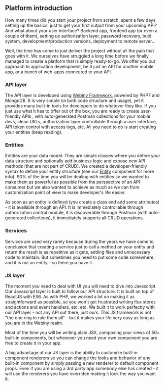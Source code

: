 ## Platform introduction

How many times did you start your project from scratch, spent a few days setting up the basics, just to get your first output from your upcoming API? And what about your user interface? Backend app, frontend app \(or even a couple of them\), setting up authorization layer, password recovery, buid system, development\/production versions, deployment to remote server...

Well, the time has come to just deliver the project without all the pain that goes with it. We ourselves have struggled a long time before we finally managed to create a platform that is simply ready-to-go. We offer you our approach to application development, be it just an API for another mobile app, or a bunch of web-apps connected to your API.

### API layer

The API layer is developed using [Webiny Framework](https://github.com/Webiny/Framework), powered by PHP7 and MongoDB. It is very simple \(in both code structure and usage\), yet it provides many built-in tools for developers to do whatever they like. If you just use what it has to offer out of the box, you are ready to create user-friendly APIs , with auto-generated Postman collections for your mobile devs, clean URLs, authorization layer controllable through a user interface, API token control with access logs, etc. All you need to do is start creating your entities \(keep reading\).

### Entities

Entities are your data model. They are simple classes where you define your data structure and optionally add business logic and expose new API methods \(that are not part of CRUD\). We created a developer-friendly syntax to define your entity structure \(see our [Entity](http://github.com/Webiny/Entity) component for more info\). 90% of the time you will be dealing with entities so we wanted to make them as powerful as possible from the perspective of an API consumer but we also wanted to achieve as much as we can from customization point of view to make developer's life easier.

As soon as an entity is defined \(you create a class and add some attributes\) - it is available through an API. It is immediately controllable through authorization control module, it is discoverable through Postman \(with auto-generated collections\), it immediately supports all CRUD operations.

### Services

Services are used very rarely because during the years we have come to conclusion that creating a service just to call a method on your entity and return the result is as repetitive as it gets, adding files and unnecessary code to maintain. But sometimes you need to put some code somewhere, and it is not an entity - so there you have it.

### JS layer

The moment you need to deal with UI you will need to dive into Javascript. Our Javascript layer is built to follow our API structure. It is built on top of ReactJS with ES6. As with PHP, we worked a lot on making it as straightforward as possible, so you won't get frustrated writing flux stores and actions and event handlers, etc, etc. We built it to work perfectly with our API layer - not any API out there, just ours. This JS framework is not "the one ring to rule them all" - but it makes your life very easy as long as you are in the Webiny realm.

Most of the time you will be writing plain JSX, composing your views of 50+ built-in components, but whenever you need your own component you are free to create it in your app.

A big advantage of our JS layer is the ability to customize built-in component renderers so you can change the looks and behavior of any built-in component by simply passing a new renderer to default component props. Even if you are using a 3rd party app somebody else has created - it will use the renderers you have overriden making it look the way you want it.


